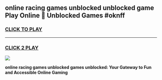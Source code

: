 
## online racing games unblocked unblocked game Play Online 👋 Unblocked Games #oknff
<h3>
<a href="https://premium.freeplayer.one?title=online_racing_games_unblocked&ref=21F">CLICK TO PLAY</a></h3>
<hr>

<h3>
<a href="https://premium.freeplayer.one?title=online_racing_games_unblocked&ref=21F">CLICK 2 PLAY</a>
  
</h3>

<a href="https://premium.freeplayer.one?title=online_racing_games_unblocked&ref=21F/"><img src="https://clearcache.store/games.png"></a>


**online racing games unblocked games unblocked: Your Gateway to Fun and Accessible Online Gaming**
